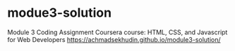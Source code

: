 # modue3-solution
Module 3 Coding Assignment  Coursera course: HTML, CSS, and Javascript for Web Developers
https://achmadsekhudin.github.io/module3-solution/
